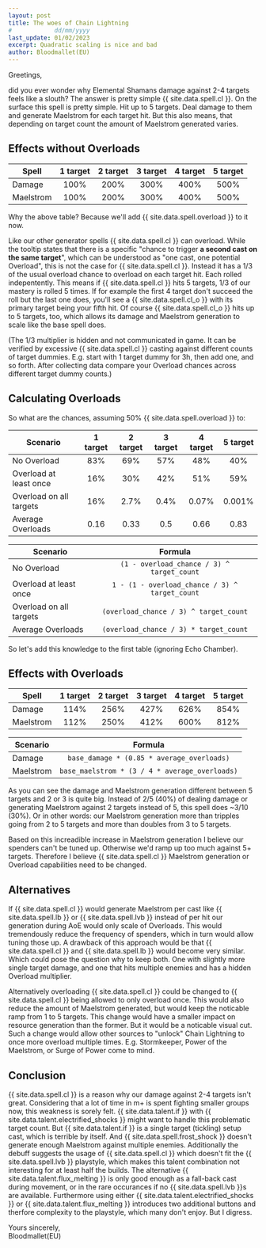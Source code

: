 ```yaml
---
layout: post
title: The woes of Chain Lightning
#            dd/mm/yyyy
last_update: 01/02/2023 
excerpt: Quadratic scaling is nice and bad
author: Bloodmallet(EU)
---
```


Greetings,

did you ever wonder why Elemental Shamans damage against 2-4 targets feels like a slouth? The answer is pretty simple {{ site.data.spell.cl }}.
On the surface this spell is pretty simple. Hit up to 5 targets. Deal damage to them and generate Maelstrom for each target hit.
But this also means, that depending on target count the amount of Maelstrom generated varies.


## Effects without Overloads

Spell | 1 target | 2 target | 3 target | 4 target | 5 target
--- | :---: | :---: | :---: | :---: | :---:
Damage | 100% | 200% | 300% | 400% | 500%
Maelstrom | 100% | 200% | 300% | 400% | 500%

Why the above table? Because we'll add {{ site.data.spell.overload }} to it now.

Like our other generator spells {{ site.data.spell.cl }} can overload.
While the tooltip states that there is a specific "chance to trigger **a second cast on the same target**", which can be understood as "one cast, one potential Overload", this is not the case for {{ site.data.spell.cl }}.
Instead it has a 1/3 of the usual overload chance to overload on each target hit. Each rolled indepentently.
This means if {{ site.data.spell.cl }} hits 5 targets, 1/3 of our mastery is rolled 5 times.
If for example the first 4 target don't succeed the roll but the last one does, you'll see a {{ site.data.spell.cl_o }} with its primary target being your fifth hit.
Of course {{ site.data.spell.cl_o }} hits up to 5 targets, too, which allows its damage and Maelstrom generation to scale like the base spell does.

(The 1/3 multiplier is hidden and not communicated in game.
It can be verified by excessive {{ site.data.spell.cl }} casting against different counts of target dummies.
E.g. start with 1 target dummy for 3h, then add one, and so forth.
After collecting data compare your Overload chances across different target dummy counts.)


## Calculating Overloads

So what are the chances, assuming 50% {{ site.data.spell.overload }} to:

Scenario | 1 target | 2 target | 3 target | 4 target | 5 target
--- | :---: | :---: | :---: | :---: | :---:
No Overload | 83% | 69% | 57% | 48% | 40%
Overload at least once | 16% | 30% | 42% | 51% | 59%
Overload on all targets | 16% | 2.7% | 0.4% | 0.07% | 0.001%
Average Overloads | 0.16 | 0.33 | 0.5 | 0.66 | 0.83

Scenario | Formula
--- | :---:
No Overload | `(1 - overload_chance / 3) ^ target_count`
Overload at least once | `1 - (1 - overload_chance / 3) ^ target_count`
Overload on all targets |  `(overload_chance / 3) ^ target_count`
Average Overloads | `(overload_chance / 3) * target_count`


So let's add this knowledge to the first table (ignoring Echo Chamber).


## Effects with Overloads

Spell | 1 target | 2 target | 3 target | 4 target | 5 target
--- | :---: | :---: | :---: | :---: | :---:
Damage | 114% | 256% | 427% | 626% | 854%
Maelstrom | 112% | 250% | 412% | 600% | 812%

Scenario | Formula
--- | :---:
Damage | `base_damage * (0.85 * average_overloads)`
Maelstrom | `base_maelstrom * (3 / 4 * average_overloads)`

As you can see the damage and Maelstrom generation different between 5 targets and 2 or 3 is quite big.
Instead of 2/5 (40%) of dealing damage or generating Maelstrom against 2 targets instead of 5, this spell does ~3/10 (30%).
Or in other words: our Maelstrom generation more than tripples going from 2 to 5 targets and more than doubles from 3 to 5 targets.

Based on this increadible increase in Maelstrom generation I believe our spenders can't be tuned up.
Otherwise we'd ramp up too much against 5+ targets. Therefore I believe {{ site.data.spell.cl }} Maelstrom generation or Overload  capabilities need to be changed.


## Alternatives

If {{ site.data.spell.cl }} would generate Maelstrom per cast like {{ site.data.spell.lb }} or {{ site.data.spell.lvb }} instead of per hit our generation during AoE would only scale of Overloads.
This would tremendously reduce the frequency of spenders, which in turn would allow tuning those up. A drawback of this approach would be that {{ site.data.spell.cl }} and {{ site.data.spell.lb }} would become very similar. Which could pose the question why to keep both. One with slightly more single target damage, and one that hits multiple enemies and has a hidden Overload multiplier.

Alternatively overloading {{ site.data.spell.cl }} could be changed to {{ site.data.spell.cl }} being allowed to only overload once.
This would also reduce the amount of Maelstrom generated, but would keep the noticable ramp from 1 to 5 targets. This change would have a smaller impact on resource generation than the former. But it would be a noticable visual cut. Such a change would allow other sources to "unlock" Chain Lightning to once more overload multiple times. E.g. Stormkeeper, Power of the Maelstrom, or Surge of Power come to mind.


## Conclusion

{{ site.data.spell.cl }} is a reason why our damage against 2-4 targets isn't great. Considering that a lot of time in m+ is spent fighting smaller groups now, this weakness is sorely felt. {{ site.data.talent.if }} with {{ site.data.talent.electrified_shocks }} might want to handle this problematic target count. But {{ site.data.talent.if }} is a single target (tickling) setup cast, which is terrible by itself. And {{ site.data.spell.frost_shock }} doesn't generate enough Maelstrom against multiple enemies. Additionally the debuff suggests the usage of {{ site.data.spell.cl }} which doesn't fit the {{ site.data.spell.lvb }} playstyle, which makes this talent combination not interesting for at least half the builds. The alternative {{ site.data.talent.flux_melting }} is only good enough as a fall-back cast during movement, or in the rare occurances if no {{ site.data.spell.lvb }}s are available. Furthermore using either {{ site.data.talent.electrified_shocks }} or {{ site.data.talent.flux_melting }} introduces two additional buttons and therfore complexity to the playstyle, which many don't enjoy. But I digress.

Yours sincerely,<br/>
Bloodmallet(EU)
